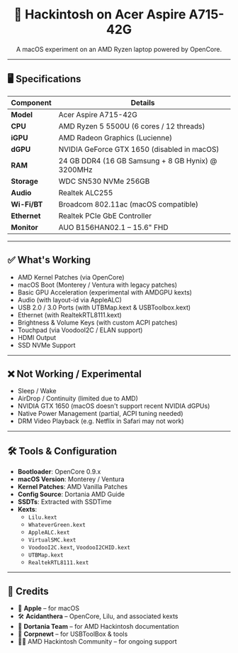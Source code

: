 <h1 align="center">🍎 Hackintosh on Acer Aspire A715-42G</h1>

<p align="center">
  A macOS experiment on an AMD Ryzen laptop powered by OpenCore.
</p>

---

## 🖥️ Specifications

| Component        | Details                                         |
|------------------|--------------------------------------------------|
| **Model**        | Acer Aspire A715-42G                            |
| **CPU**          | AMD Ryzen 5 5500U (6 cores / 12 threads)        |
| **iGPU**         | AMD Radeon Graphics (Lucienne)                 |
| **dGPU**         | NVIDIA GeForce GTX 1650 (disabled in macOS)     |
| **RAM**          | 24 GB DDR4 (16 GB Samsung + 8 GB Hynix) @ 3200MHz |
| **Storage**      | WDC SN530 NVMe 256GB                            |
| **Audio**        | Realtek ALC255                                  |
| **Wi-Fi/BT**     | Broadcom 802.11ac (macOS compatible)            |
| **Ethernet**     | Realtek PCIe GbE Controller                     |
| **Monitor**      | AUO B156HAN02.1 – 15.6" FHD                     |

---

## ✅ What's Working

- AMD Kernel Patches (via OpenCore)
- macOS Boot (Monterey / Ventura with legacy patches)
- Basic GPU Acceleration (experimental with AMDGPU kexts)
- Audio (with layout-id via AppleALC)
- USB 2.0 / 3.0 Ports (with UTBMap.kext & USBToolbox.kext)
- Ethernet (with RealtekRTL8111.kext)
- Brightness & Volume Keys (with custom ACPI patches)
- Touchpad (via VoodooI2C / ELAN support)
- HDMI Output
- SSD NVMe Support

---

## ❌ Not Working / Experimental

- Sleep / Wake
- AirDrop / Continuity (limited due to AMD)
- NVIDIA GTX 1650 (macOS doesn't support recent NVIDIA dGPUs)
- Native Power Management (partial, ACPI tuning needed)
- DRM Video Playback (e.g. Netflix in Safari may not work)

---

## 🛠️ Tools & Configuration

- **Bootloader**: OpenCore 0.9.x  
- **macOS Version**: Monterey / Ventura  
- **Kernel Patches**: AMD Vanilla Patches  
- **Config Source**: Dortania AMD Guide  
- **SSDTs**: Extracted with SSDTime
- **Kexts**:
  - `Lilu.kext`
  - `WhateverGreen.kext`
  - `AppleALC.kext`
  - `VirtualSMC.kext`
  - `VoodooI2C.kext`, `VoodooI2CHID.kext`
  - `UTBMap.kext`
  - `RealtekRTL8111.kext`

---

## 🙏 Credits

- 🍏 **Apple** – for macOS  
- 🛠️ **Acidanthera** – OpenCore, Lilu, and associated kexts  
- 🧠 **Dortania Team** – for AMD Hackintosh documentation  
- 🧰 **Corpnewt** – for USBToolBox & tools  
- 👨‍💻 AMD Hackintosh Community – for ongoing support  

